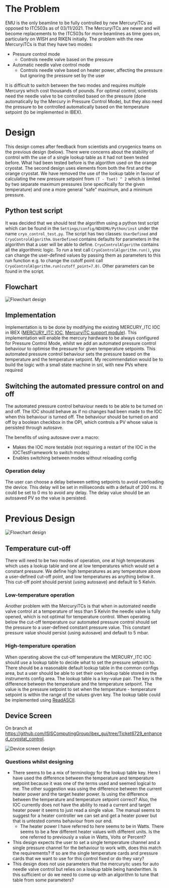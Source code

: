 # The Problem

EMU is the only beamline to be fully controlled by new MercuryiTCs as opposed to ITC503s as of 03/11/2021. The MercuryiTCs are newer and will become replacements to the ITC503s for more beamlines as time goes on, particularly on WISH and RIKEN initially. The problem with the new MercuryiTCs is that they have two modes:

- Pressure control mode
  - Controls needle valve based on the pressure
- Automatic needle valve control mode
  - Controls needle valve based on heater power, affecting the pressure but ignoring the pressure set by the user

It is difficult to switch between the two modes and requires multiple Mercurys which cost thousands of pounds. For optimal control, scientists need the needle valve to be controlled based on the pressure (done automatically by the Mercury in Pressure Control Mode), but they also need the pressure to be controlled automatically based on the temperature setpoint (to be implemented in IBEX).

# Design

This design comes after feedback from scientists and cryogenics teams on the previous design (below). There were concerns about the stability of control with the use of a single lookup table as it had not been tested before.  What had been tested before is the algorithm used on the orange cryostat. The second design uses elements from both the first and the orange cryostat. We have removed the use of the lookup table in favour of calculating the new pressure setpoint from `(T - Tset) ^ 2` which is limited by two separate maximum pressures (one specifically for the given temperature) and one a more general "safe" maximum, and a minimum pressure.

## Python test script

It was decided that we should test the algorithm using a python test script which can be found in the `Settings/config/NDXEMU/Python/inst` under the name `cryo_control_test.py`. The script has two classes: `UserDefined` and `CryoControlAlgorithm`. `UserDefined` contains defaults for parameters in the algorithm that a user will be able to define. `CryoControlAlgorithm` contains all the algorithmic logic. To run a test call `CryoControlAlgorithm.run()`, you can change the user-defined values by passing them as parameters to this run function e.g. to change the cutoff point call `CryoControlAlgorithm.run(cutoff_point=7.0)`. Other parameters can be found in the script.

## Flowchart

![Flowchart design](https://raw.githubusercontent.com/wiki/ISISComputingGroup/ibex_developers_manual/MercuryEnhancedCryo2.drawio.png)

## Implementation

Implementation is to be done by modifying the existing MERCURY_ITC IOC in IBEX ([MERCURY_ITC IOC](https://github.com/ISISComputingGroup/EPICS-ioc/tree/master/MERCURY_ITC), [MercuryiTC support module](https://github.com/ISISComputingGroup/EPICS-MercuryiTC)). This implementation will enable the mercury hardware to be always configured for Pressure Control Mode, whilst we add an automated pressure control behaviour to optimise the pressure for given temperature setpoints. This automated pressure control behaviour sets the pressure based on the temperature and the temperature setpoint. My recommendation would be to build the logic with a small state machine in snl, with new PVs where required

## Switching the automated pressure control on and off

The automated pressure control behaviour needs to be able to be turned on and off. The IOC should behave as if no changes had been made to the IOC when this behaviour is turned off. The behaviour should be turned on and off by a boolean checkbox in the OPI, which controls a PV whose value is persisted through autosave.

The benefits of using autosave over a macro:

- Makes the IOC more testable (not requiring a restart of the IOC in the IOCTestFramework to switch modes)
- Enables switching between modes without reloading config

### Operation delay

The user can choose a delay between setting setpoints to avoid overloading the device. This delay will be set in milliseconds with a default of 200                 ms. It could be set to 0 ms to avoid any delay. The delay value should be an autosaved PV so the value is persisted.

# Previous Design

![Flowchart design](https://raw.githubusercontent.com/wiki/ISISComputingGroup/ibex_developers_manual/MercuryEnhancedCryo.drawio.png)

## Temperature cut-off

There will need to be two modes of operation, one at high temperatures which uses a lookup table and one at low temperatures which would set a constant pressure. We define high temperatures as any temperature above a user-defined cut-off point, and low temperatures as anything below it. This cut-off point should persist (using autosave) and default to 5 Kelvin.

### Low-temperature operation

Another problem with the MercuryiTCs is that when in automated needle valve control at a temperature of less than 5 Kelvin the needle valve is fully opened, which is not optimal for temperature control. When operating below the cut-off temperature our automated pressure control should set the pressure to a user-defined constant pressure value. This constant pressure value should persist (using autosave) and default to 5 mbar.

### High-temperature operation

When operating above the cut-off temperature the MERCURY_ITC IOC should use a lookup table to decide what to set the pressure setpoint to. There should be a reasonable default lookup table in the common configs area, but a user should be able to set their own lookup table stored in the instruments config area. The lookup table is a key-value pair. The key is the difference between the temperature and the temperature setpoint. The value is the pressure setpoint to set when the temperature - temperature setpoint is within the range of the values given key. The lookup table could be implemented using [ReadASCII](https://github.com/ISISComputingGroup/EPICS-ReadASCII).

## Device Screen

On branch at https://github.com/ISISComputingGroup/ibex_gui/tree/Ticket6729_enhanced_cryostat_control.

![Device screen design](https://raw.githubusercontent.com/wiki/ISISComputingGroup/ibex_developers_manual/MercuryEnhancedCryoDeviceScreen.png)

### Questions whilst designing

- There seems to be a mix of terminology for the lookup table key. Here I have used the difference between the temperature and temperature setpoint because it was one of the terms used and seemed logical to me. The other suggestion was using the difference between the current heater power and the target heater power. Is using the difference between the temperature and temperature setpoint correct? Also, the IOC currently does not have the ability to read a current and target heater power it seems to just read a single value. The manual seems to suggest for a heater controller we can set and get a heater power but that is untested comms behaviour from our end.
  - The heater power I have referred to here seems to be in Watts. There seems to be a few different heater values with different units. Is the one referred to previously a value in Watts, Volts or Percent?
- This design expects the user to set a single temperature channel and a single pressure channel for the behaviour to work with, does this match the requirements? If so are the single temperature cards and pressure cards that we want to use for this control fixed or do they vary?
- This design does not use parameters that the mercuryitc uses for auto needle valve control but relies on a lookup table being handwritten. Is this sufficient or do we need to come up with an algorithm to tune that table from some parameters?